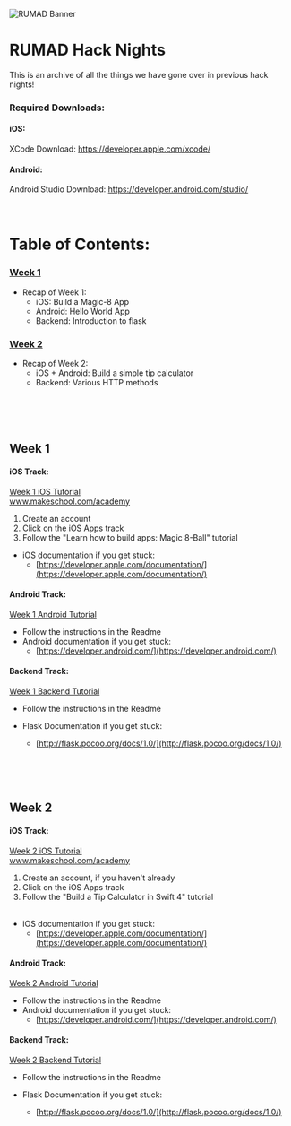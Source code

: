 ![RUMAD Banner](https://rumad.club/assets/images/cover.png)
# **RUMAD Hack Nights**
This is an archive of all the things we have gone over in previous hack nights!

### Required Downloads:
#### iOS:
XCode Download: https://developer.apple.com/xcode/
 #### Android:
Android Studio Download: https://developer.android.com/studio/
<br /> <br /> <br />

# **Table of Contents:**
### [Week 1](#week-1-1)
* Recap of Week 1:
	* iOS: Build a Magic-8 App
	* Android: Hello World App
	* Backend: Introduction to flask
 
### [Week 2](#week-2-1)
* Recap of Week 2:
	* iOS + Android: Build a simple tip calculator
	* Backend: Various HTTP methods
<br /> <br /> <br /> <br /> <br />


## Week 1

#### iOS Track: 
[Week 1 iOS Tutorial](www.makeschool.com/academy) <br /> 
www.makeschool.com/academy
1. Create an account
2. Click on the iOS Apps track
3. Follow the "Learn how to build apps: Magic 8-Ball" tutorial
* iOS documentation if you get stuck:
  - [https://developer.apple.com/documentation/](https://developer.apple.com/documentation/)
 
#### Android Track: 
[Week 1 Android Tutorial](https://github.com/RutgersMobileApplicationDevelopment/F2018-HackNight-Android/tree/master/(01)%20Hello%20World) <br />
* Follow the instructions in the Readme
* Android documentation if you get stuck:
  - [https://developer.android.com/](https://developer.android.com/)

#### Backend Track:
[Week 1 Backend Tutorial](https://github.com/RutgersMobileApplicationDevelopment/F2018-HackNight-Backend/tree/master/Week1) <br />
* Follow the instructions in the Readme
* Flask Documentation if you get stuck:
  - [http://flask.pocoo.org/docs/1.0/](http://flask.pocoo.org/docs/1.0/)
  
  <br /> <br /> <br />

## Week 2

#### iOS Track: 
[Week 2 iOS Tutorial](www.makeschool.com/academy) <br /> 
www.makeschool.com/academy
1. Create an account, if you haven't already
2. Click on the iOS Apps track
3. Follow the "Build a Tip Calculator in Swift 4" tutorial <br /> <br />
* iOS documentation if you get stuck:
  - [https://developer.apple.com/documentation/](https://developer.apple.com/documentation/)
 
#### Android Track: 
[Week 2 Android Tutorial](https://github.com/RutgersMobileApplicationDevelopment/F2018-HackNight-Android/tree/master/(02)%20Tip%20Calculator) <br />
* Follow the instructions in the Readme
* Android documentation if you get stuck:
  - [https://developer.android.com/](https://developer.android.com/)

#### Backend Track:
[Week 2 Backend Tutorial](https://github.com/RutgersMobileApplicationDevelopment/F2018-HackNight-Backend/tree/master/Week2) <br />
* Follow the instructions in the Readme
* Flask Documentation if you get stuck:
  - [http://flask.pocoo.org/docs/1.0/](http://flask.pocoo.org/docs/1.0/)
  
  <br /> <br /> <br />
